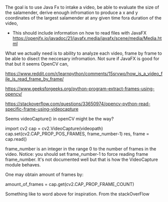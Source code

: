 The goal is to use Java Fx to intake a video, be able to evaluate the size of the salamender, derive enough infromation to produce a x and y coordinates of the largest salamender at any given time fora duration of the video,

- This should include information on how to read files with JavaFX
https://openjfx.io/javadoc/21/javafx.media/javafx/scene/media/Media.html

What we actually need is to ability to analyze each video, frame by frame to be able to disect the neccesary infromation. Not sure if JavaFX is good for that but it seems OpenCV can, 

https://www.reddit.com/r/learnpython/comments/15srvwo/how_is_a_video_file_is_read_frame_by_frame/


https://www.geeksforgeeks.org/python-program-extract-frames-using-opencv/

https://stackoverflow.com/questions/33650974/opencv-python-read-specific-frame-using-videocapture


Seems videoCapture() in openCV might be the way? 

import cv2
cap = cv2.VideoCapture(videopath)
cap.set(cv2.CAP_PROP_POS_FRAMES, frame_number-1)
res, frame = cap.read()

frame_number is an integer in the range 0 to the number of frames in the video.
Notice: you should set frame_number-1 to force reading frame frame_number. It's not documented well but that is how the VideoCapture module behaves.

One may obtain amount of frames by:

amount_of_frames = cap.get(cv2.CAP_PROP_FRAME_COUNT)


Something like to word above for inspiration. From the stackOverFlow

